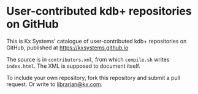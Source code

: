 User-contributed kdb+ repositories on GitHub
============================================

This is Kx Systems’ catalogue of user-contributed kdb+ repositories on GitHub, 
published at https://kxsystems.github.io

The source is in `contributors.xml`, from which `compile.sh` writes `index.html`. The XML is supposed to document itself. 

To include your own repository, fork this repository and submit a pull request. 
Or write to [librarian@kx.com](mailto:librarian@kx.com).
